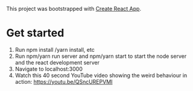 This project was bootstrapped with [Create React App](https://github.com/facebookincubator/create-react-app).

# Get started
1. Run npm install /yarn install, etc
2. Run npm/yarn run server and npm/yarn start to start the node server and the react development server
3. Navigate to localhost:3000
4. Watch this 40 second YouTube video showing the weird behaviour in action: https://youtu.be/QSncUREPVMI
